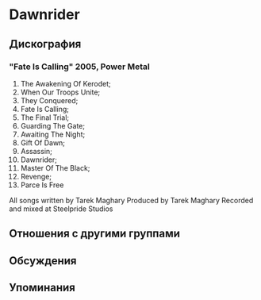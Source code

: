 # Dawnrider



## Дискография

### "Fate Is Calling" 2005, Power Metal

1. The Awakening Of Kerodet; 
2. When Our Troops Unite; 
3. They Conquered; 
4. Fate Is Calling; 
5. The Final Trial; 
6. Guarding The Gate; 
7. Awaiting The Night; 
8. Gift Of Dawn; 
9. Assassin; 
10. Dawnrider; 
11. Master Of The Black; 
12. Revenge; 
13. Parce Is Free

All songs written by Tarek Maghary
Produced by Tarek Maghary
Recorded and mixed at Steelpride Studios


## Отношения с другими группами


## Обсуждения


## Упоминания

